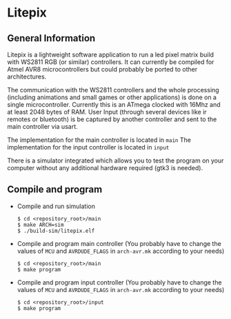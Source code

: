 # Litepix

## General Information

Litepix is a lightweight software application to run a led pixel matrix build
with WS2811 RGB (or similar) controllers.  It can currently be compiled for
Atmel AVR8 microcontrollers but could probably be ported to other architectures.

The communication with the WS2811 controllers and the whole processing
(including animations and small games or other applications) is  done on a
single microcontroller.  Currently this is an ATmega clocked with 16Mhz and at
least 2048 bytes of RAM.  User Input (through several devices like ir remotes
or bluetooth) is be captured by another controller and sent to the main
controller via usart.

The implementation for the main controller is located in `main`
The implementation for the input controller is located in `input`

There is a simulator integrated which allows you to test the program on your
computer without any additional hardware required (gtk3 is needed).


## Compile and program

*   Compile and run simulation

        $ cd <repository_root>/main
        $ make ARCH=sim
        $ ./build-sim/litepix.elf

*   Compile and program main controller (You probably have to change the values
    of `MCU` and `AVRDUDE_FLAGS` in `arch-avr.mk` according to your needs)

        $ cd <repository_root>/main
        $ make program

*   Compile and program input controller (You probably have to change the values
    of `MCU` and `AVRDUDE_FLAGS` in `arch-avr.mk` according to your needs)

        $ cd <repository_root>/input
        $ make program
